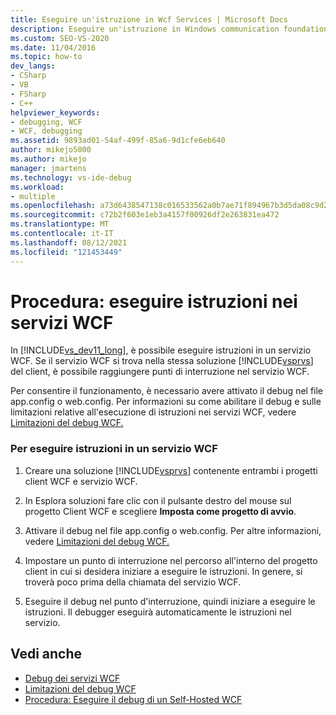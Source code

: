 ```yaml
---
title: Eseguire un'istruzione in Wcf Services | Microsoft Docs
description: Eseguire un'istruzione in Windows communication foundation (WCF). Se si trova nella stessa soluzione Visual Studio client, premere punti di interruzione all'interno del servizio WCF.
ms.custom: SEO-VS-2020
ms.date: 11/04/2016
ms.topic: how-to
dev_langs:
- CSharp
- VB
- FSharp
- C++
helpviewer_keywords:
- debugging, WCF
- WCF, debugging
ms.assetid: 9893ad01-54af-499f-85a6-9d1cfe6eb640
author: mikejo5000
ms.author: mikejo
manager: jmartens
ms.technology: vs-ide-debug
ms.workload:
- multiple
ms.openlocfilehash: a73d6438547138c016533562a0b7ae71f894967b3d5da08c9d2408fdc0029bb6
ms.sourcegitcommit: c72b2f603e1eb3a4157f00926df2e263831ea472
ms.translationtype: MT
ms.contentlocale: it-IT
ms.lasthandoff: 08/12/2021
ms.locfileid: "121453449"
---
```

# <a name="how-to-step-into-wcf-services"></a>Procedura: eseguire istruzioni nei servizi WCF
In [!INCLUDE[vs_dev11_long](../data-tools/includes/vs_dev11_long_md.md)], è possibile eseguire istruzioni in un servizio WCF. Se il servizio WCF si trova nella stessa soluzione [!INCLUDE[vsprvs](../code-quality/includes/vsprvs_md.md)] del client, è possibile raggiungere punti di interruzione nel servizio WCF.

 Per consentire il funzionamento, è necessario avere attivato il debug nel file app.config o web.config. Per informazioni su come abilitare il debug e sulle limitazioni relative all'esecuzione di istruzioni nei servizi WCF, vedere [Limitazioni del debug WCF.](../debugger/limitations-on-wcf-debugging.md)

### <a name="to-step-into-a-wcf-service"></a>Per eseguire istruzioni in un servizio WCF

1. Creare una soluzione [!INCLUDE[vsprvs](../code-quality/includes/vsprvs_md.md)] contenente entrambi i progetti client WCF e servizio WCF.

2. In Esplora soluzioni fare clic con il pulsante destro del mouse sul progetto Client WCF e scegliere **Imposta come progetto di avvio**.

3. Attivare il debug nel file app.config o web.config. Per altre informazioni, vedere [Limitazioni del debug WCF.](../debugger/limitations-on-wcf-debugging.md)

4. Impostare un punto di interruzione nel percorso all'interno del progetto client in cui si desidera iniziare a eseguire le istruzioni. In genere, si troverà poco prima della chiamata del servizio WCF.

5. Eseguire il debug nel punto d'interruzione, quindi iniziare a eseguire le istruzioni. Il debugger eseguirà automaticamente le istruzioni nel servizio.

## <a name="see-also"></a>Vedi anche
- [Debug dei servizi WCF](../debugger/debugging-wcf-services.md)
- [Limitazioni del debug WCF](../debugger/limitations-on-wcf-debugging.md)
- [Procedura: Eseguire il debug di un Self-Hosted WCF](../debugger/how-to-debug-a-self-hosted-wcf-service.md)
